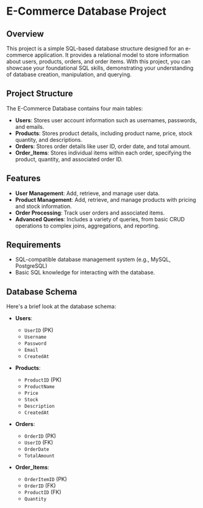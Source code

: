 # E-Commerce Database Project

## Overview
This project is a simple SQL-based database structure designed for an e-commerce application. It provides a relational model to store information about users, products, orders, and order items. With this project, you can showcase your foundational SQL skills, demonstrating your understanding of database creation, manipulation, and querying.

## Project Structure
The E-Commerce Database contains four main tables:

- **Users**: Stores user account information such as usernames, passwords, and emails.
- **Products**: Stores product details, including product name, price, stock quantity, and descriptions.
- **Orders**: Stores order details like user ID, order date, and total amount.
- **Order_Items**: Stores individual items within each order, specifying the product, quantity, and associated order ID.

## Features
- **User Management**: Add, retrieve, and manage user data.
- **Product Management**: Add, retrieve, and manage products with pricing and stock information.
- **Order Processing**: Track user orders and associated items.
- **Advanced Queries**: Includes a variety of queries, from basic CRUD operations to complex joins, aggregations, and reporting.

## Requirements
- SQL-compatible database management system (e.g., MySQL, PostgreSQL)
- Basic SQL knowledge for interacting with the database.

## Database Schema
Here's a brief look at the database schema:

- **Users**: 
  - `UserID` (PK)
  - `Username`
  - `Password`
  - `Email`
  - `CreatedAt`
  
- **Products**:
  - `ProductID` (PK)
  - `ProductName`
  - `Price`
  - `Stock`
  - `Description`
  - `CreatedAt`

- **Orders**:
  - `OrderID` (PK)
  - `UserID` (FK)
  - `OrderDate`
  - `TotalAmount`

- **Order_Items**:
  - `OrderItemID` (PK)
  - `OrderID` (FK)
  - `ProductID` (FK)
  - `Quantity`

